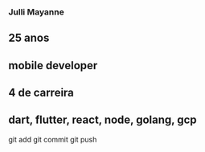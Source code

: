 ### Julli Mayanne


## 25 anos
## mobile developer 
## 4 de carreira
## dart, flutter, react, node, golang, gcp


git add 
git commit 
git push 